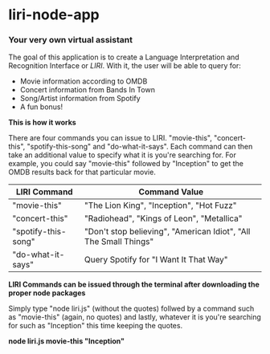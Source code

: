 # liri-node-app

### Your very own virtual assistant

The goal of this application is to create a Language Interpretation and Recognition Interface or *LIRI*.
With it, the user will be able to query for:

* Movie information according to OMDB
* Concert information from Bands In Town
* Song/Artist information from Spotify
* A fun bonus!

**This is how it works**

There are four commands you can issue to LIRI. "movie-this", "concert-this", "spotify-this-song" and "do-what-it-says".
Each command can then take an additional value to specify what it is you're searching for. For example, you could say "movie-this" followed by "Inception" to get the OMDB results back for that particular movie.

LIRI Command | Command Value
-------------|--------------
"movie-this" | "The Lion King", "Inception", "Hot Fuzz"
"concert-this" | "Radiohead", "Kings of Leon", "Metallica"
"spotify-this-song" | "Don't stop believing", "American Idiot", "All The Small Things"
"do-what-it-says" | Query Spotify for "I Want It That Way"

**LIRI Commands can be issued through the terminal after downloading the proper node packages**

Simply type "node liri.js" (without the quotes) follwed by a command such as "movie-this" (again, no quotes) and lastly, whatever it is you're searching for such as "Inception" this time keeping the quotes.

**node liri.js movie-this "Inception"**
